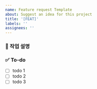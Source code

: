 ```yaml
---
name: Feature request Template
about: Suggest an idea for this project
title: '[FEAT]'
labels: ''
assignees: ''
---
```


### 💼 작업 설명

<!-- 진행할 작업에 대해 간단하게 설명해주세요 -->

### ✅ To-do

<!-- 해당 작업을 수행하기 위해 해야 할 하위 태스크를 작성해주세요 -->

- [ ] todo 1
- [ ] todo 2
- [ ] todo 3
